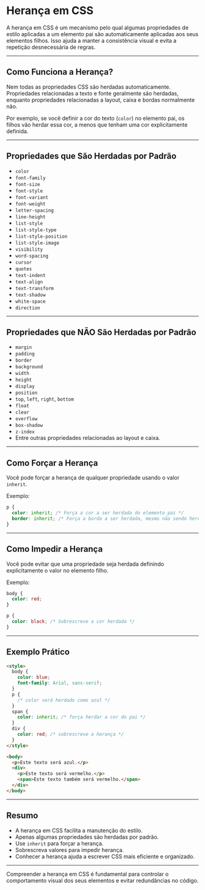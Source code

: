 # Herança em CSS

A herança em CSS é um mecanismo pelo qual algumas propriedades de estilo aplicadas a um elemento pai são automaticamente aplicadas aos seus elementos filhos. Isso ajuda a manter a consistência visual e evita a repetição desnecessária de regras.

---

## Como Funciona a Herança?

Nem todas as propriedades CSS são herdadas automaticamente. Propriedades relacionadas a texto e fonte geralmente são herdadas, enquanto propriedades relacionadas a layout, caixa e bordas normalmente não.

Por exemplo, se você definir a cor do texto (`color`) no elemento pai, os filhos vão herdar essa cor, a menos que tenham uma cor explicitamente definida.

---

## Propriedades que São Herdadas por Padrão

- `color`
- `font-family`
- `font-size`
- `font-style`
- `font-variant`
- `font-weight`
- `letter-spacing`
- `line-height`
- `list-style`
- `list-style-type`
- `list-style-position`
- `list-style-image`
- `visibility`
- `word-spacing`
- `cursor`
- `quotes`
- `text-indent`
- `text-align`
- `text-transform`
- `text-shadow`
- `white-space`
- `direction`

---

## Propriedades que NÃO São Herdadas por Padrão

- `margin`
- `padding`
- `border`
- `background`
- `width`
- `height`
- `display`
- `position`
- `top`, `left`, `right`, `bottom`
- `float`
- `clear`
- `overflow`
- `box-shadow`
- `z-index`
- Entre outras propriedades relacionadas ao layout e caixa.

---

## Como Forçar a Herança

Você pode forçar a herança de qualquer propriedade usando o valor `inherit`.

Exemplo:

```css
p {
  color: inherit; /* Força a cor a ser herdada do elemento pai */
  border: inherit; /* Força a borda a ser herdada, mesmo não sendo herdada por padrão */
}
```

---

## Como Impedir a Herança

Você pode evitar que uma propriedade seja herdada definindo explicitamente o valor no elemento filho.

Exemplo:

```css
body {
  color: red;
}

p {
  color: black; /* Sobrescreve a cor herdada */
}
```

---

## Exemplo Prático

```html
<style>
  body {
    color: blue;
    font-family: Arial, sans-serif;
  }
  p {
    /* color será herdado como azul */
  }
  span {
    color: inherit; /* força herdar a cor do pai */
  }
  div {
    color: red; /* sobrescreve a herança */
  }
</style>

<body>
  <p>Este texto será azul.</p>
  <div>
    <p>Este texto será vermelho.</p>
    <span>Este texto também será vermelho.</span>
  </div>
</body>
```

---

## Resumo

- A herança em CSS facilita a manutenção do estilo.
- Apenas algumas propriedades são herdadas por padrão.
- Use `inherit` para forçar a herança.
- Sobrescreva valores para impedir herança.
- Conhecer a herança ajuda a escrever CSS mais eficiente e organizado.

---

Compreender a herança em CSS é fundamental para controlar o comportamento visual dos seus elementos e evitar redundâncias no código.

